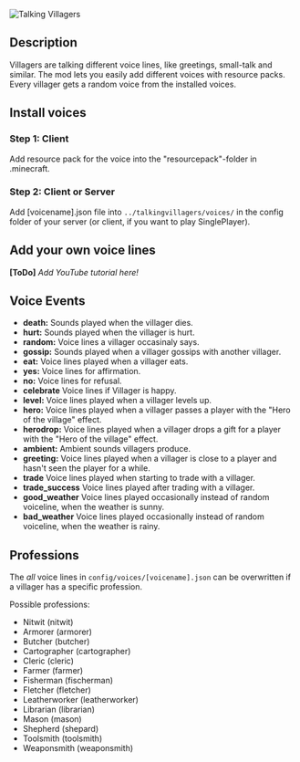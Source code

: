 ![Talking Villagers](https://raw.githubusercontent.com/d4rkm0nkey/minecraft-talking-villagers/master/docs/banner.png)
## Description
Villagers are talking different voice lines, like greetings, small-talk and similar.
The mod lets you easily add different voices with resource packs. Every villager gets a random voice from the installed voices.

## Install voices
### Step 1: Client
Add resource pack for the voice into the "resourcepack"-folder in .minecraft.
### Step 2: Client or Server
Add [voicename].json file into `../talkingvillagers/voices/` in the config folder of your server (or client, if you want to play SinglePlayer).
## Add your own voice lines
**[ToDo]** *Add YouTube tutorial here!*

## Voice Events
- **death:** Sounds played when the villager dies.
- **hurt:** Sounds played when the villager is hurt.
- **random:** Voice lines a villager occasinaly says.
- **gossip:** Sounds played when a villager gossips with another villager.
- **eat:** Voice lines played when a villager eats.
- **yes:** Voice lines for affirmation.
- **no:** Voice lines for refusal.
- **celebrate** Voice lines if Villager is happy.
- **level:** Voice lines played when a villager levels up.
- **hero:** Voice lines played when a villager passes a player with the "Hero of the village" effect.
- **herodrop:** Voice lines played when a villager drops a gift for a player with the "Hero of the village" effect.
- **ambient:** Ambient sounds villagers produce.
- **greeting:** Voice lines played when a villager is close to a player and hasn't seen the player for a while.
- **trade** Voice lines played when starting to trade with a villager.
- **trade_success** Voice lines played after trading with a villager.
- **good_weather** Voice lines played occasionally instead of random voiceline, when the weather is sunny.
- **bad_weather** Voice lines played occasionally instead of random voiceline, when the weather is rainy.

## Professions
The _all_ voice lines in `config/voices/[voicename].json` can be overwritten if a villager has a specific profession.

Possible professions:
- Nitwit (nitwit)
- Armorer (armorer)
- Butcher (butcher)
- Cartographer (cartographer)
- Cleric (cleric)
- Farmer (farmer)
- Fisherman (fischerman)
- Fletcher (fletcher)
- Leatherworker (leatherworker)
- Librarian (librarian)
- Mason (mason)
- Shepherd (shepard)
- Toolsmith (toolsmith)
- Weaponsmith (weaponsmith)
